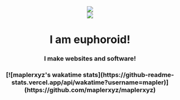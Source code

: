 <div align="center">
<img align="center" src="https://komarev.com/ghpvc/?username=maplerxyz&color=e22319" /><br>
<img align="center" src="https://discord.c99.nl/widget/theme-3/666731058649366556.png" /><br>
</div>
<div align="center">
<h1>I am <strong>euphoroid!</strong></h1>
<h3>I make websites and software!<h3>
[![maplerxyz's wakatime stats](https://github-readme-stats.vercel.app/api/wakatime?username=mapler)](https://github.com/maplerxyz/maplerxyz)
</div>
